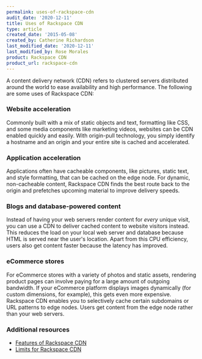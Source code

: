 ```yaml
---
permalink: uses-of-rackspace-cdn
audit_date: '2020-12-11'
title: Uses of Rackspace CDN
type: article
created_date: '2015-05-08'
created_by: Catherine Richardson
last_modified_date: '2020-12-11'
last_modified_by: Rose Morales
product: Rackspace CDN
product_url: rackspace-cdn
---
```


A content delivery network (CDN) refers to clustered servers distributed around
the world to ease availability and high performance. The following are some uses of Rackspace CDN:

### Website acceleration

Commonly built with a mix of static objects and text, formatting like
CSS, and some media components like marketing videos, websites can be
CDN enabled quickly and easily.  With origin-pull technology, you simply
identify a hostname and an origin and your entire site is cached and
accelerated.

### Application acceleration

Applications often have cacheable components, like pictures, static
text, and style formatting, that can be cached on the edge node.  For
dynamic, non-cacheable content, Rackspace CDN finds the best route back
to the origin and prefetches upcoming material to improve delivery
speeds.

### Blogs and database-powered content

Instead of having your web servers render content for *every* unique visit, you
can use a CDN to deliver cached content to website visitors instead. This
reduces the load on your local web server and database because HTML is served
near the user's location. Apart from this CPU efficiency, users also get
content faster because the latency has improved.

### eCommerce stores

For eCommerce stores with a variety of photos and static assets, rendering
product pages can involve paying for a large amount of outgoing
bandwidth. If your eCommerce platform displays images dynamically (for
custom dimensions, for example), this gets even more expensive.
Rackspace CDN enables you to selectively cache certain subdomains or URL
patterns to edge nodes. Users get content from the edge node rather than
your web servers.

### Additional resources

- [Features of Rackspace CDN](https://docs-ospc.rackspace.com/support/how-to/rackspace-cdn/features-of-rackspace-cdn)
- [Limits for Rackspace CDN](https://docs-ospc.rackspace.com/support/how-to/rackspace-cdn/limits-for-rackspace-cdn)
